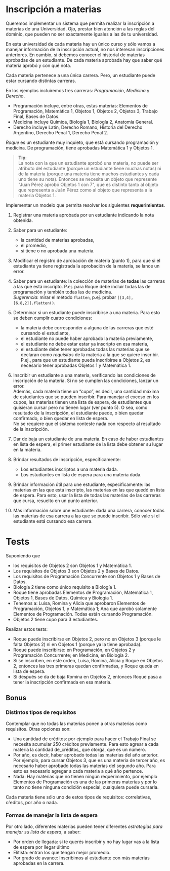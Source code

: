 # Inscripción a materias

Queremos implementar un sistema que permita realizar la inscripción a materias de una Universidad. Ojo, prestar bien atención a las reglas del dominio, que pueden no ser exactamente iguales a las de tu universidad.

En esta universidad de cada materia hay un único curso y sólo vamos a manejar información de la inscripción actual, no nos interesan inscripciones anteriores. 
En cambio, sí debemos conocer el historial de materias aprobadas de un estudiante. 
De cada materia aprobada hay que saber qué materia aprobó y con qué nota.

Cada materia pertenece a una única carrera. Pero, un estudiante puede estar cursando distintas carreras. 

En los ejemplos incluiremos tres carreras: _Programación_, _Medicina_ y _Derecho_.
- Programación incluye, entre otras, estas materias: Elementos de Programación, Matemática 1, Objetos 1, Objetos 2, Objetos 3, Trabajo Final, Bases de Datos. 
- Medicina incluye Química, Biología 1, Biología 2, Anatomía General.
- Derecho incluye Latín, Derecho Romano, Historia del Derecho Argentino, Derecho Penal 1, Derecho Penal 2.

_Roque_ es un estudiante muy inquieto, que está cursando programación y medicina. De programación, tiene aprobadas Matemática 1 y Objetos 1. 

> **Tip**:   
La nota con la que un estudiante aprobó una materia, no puede ser atributo del estudiante (porque un estudiante tiene muchas notas) ni de la materia (porque una materia tiene muchos estudiantes y cada uno tiene su nota). Entonces se necesita un objeto que represente "Juan Pérez aprobó Objetos 1 con 7", que es distinto tanto al objeto que representa a Juán Pérez como al objeto que representa a la materia Objetos 1.

Implementar un modelo que permita resolver los siguientes **requerimientos**. 

1. Registrar una materia aprobada por un estudiante indicando la nota obtenida. 

2. Saber para un estudiante: 
    - la cantidad de materias aprobadas,
    - el promedio, 
    - si tiene o no aprobada una materia.


3. Modificar el registro de aprobación de materia (punto 1), para que si el estudiante ya tiene registrada la aprobación de la materia, se lance un error. 

4. Saber para un estudiante: la colección de materias de **todas** las carreras a las que está inscripto. P.ej. para Roque debe incluir todas las de programación y también todas las de medicina.  
_Sugerencia_: mirar el método `flatten`, p.ej. probar `[[3,4],[6,8,2]].flatten()`. 


5. Determinar si un estudiante puede inscribirse a una materia. Para esto se deben cumplir cuatro condiciones: 
    - la materia debe corresponder a alguna de las carreras que esté cursando el estudiante, 
    - el estudiante no puede haber aprobado la materia previamente, 
    - el estudiante no debe estar estar ya inscripto en esa materia,
    - el estudiante debe tener aprobadas todas las materias que se declaran como _requisitos_ de la materia a la que se quiere inscribir.  
    P.ej., para que un estudiante pueda inscribirse a Objetos 2, es necesario tener aprobadas Objetos 1 y Matemática 1.

6. Inscribir un estudiante a una materia, verificando las condiciones de inscripción de la materia. Si no se cumplen las condiciones, lanzar un error.  
Además, cada materia tiene un “cupo”, es decir, una cantidad máxima de estudiantes que se pueden inscribir. Para manejar el exceso en los cupos, las materias tienen una lista de espera, de estudiantes que quisieran cursar pero no tienen lugar 
(ver punto 5).
O sea, como resultado de la inscripción, el estudiante puede, o bien quedar confirmado, o bien quedar en lista de espera.  
No se requiere que el sistema conteste nada con respecto al resultado de la inscripción. 

7. Dar de baja un estudiante de una materia. En caso de haber estudiantes en lista de espera, el primer estudiante de la lista debe obtener su lugar en la materia.

8. Brindar resultados de inscripción, específicamente:
    * Los estudiantes inscriptos a una materia dada.
    * Los estudiantes en lista de espera para una materia dada.

9. Brindar información útil para une estudiante, específicamente: las materias en las que está inscripto, las materias en las que quedó en lista de espera. Para esto, usar la lista de todas las materias de las carreras que cursa, resuelto en un punto anterior.

10. Más información sobre une estudiante: dada una carrera, conocer todas las materias de esa carrera a las que se puede inscribir. Sólo vale si el estudiante está cursando esa carrera.  

# Tests 
Suponiendo que
* los requisitos de Objetos 2 son Objetos 1 y Matemática 1.
* Los requisitos de Objetos 3 son Objetos 2 y Bases de Datos.
* Los requisitos de Programación Concurrente son Objetos 1 y Bases de Datos.
* Biología 2 tiene como único requisito a Biología 1.
* Roque tiene aprobadas Elementos de Programación, Matemática 1, Objetos 1, Bases de Datos, Química y Biología 1.
* Tenemos a: Luisa, Romina y Alicia que aprobaron Elementos de Programación, Objetos 1, y Matemática 1; Ana que aprobó solamente Elementos de Programación. Todas están cursando Programación.
* Objetos 2 tiene cupo para 3 estudiantes.

Realizar estos tests:
* Roque puede inscribirse en Objetos 2, pero no en Objetos 3 (porque le falta Objetos 2) ni en Objetos 1 (porque ya la tiene aprobada).
* Roque puede inscribirse: en Programación, en Objetos 2 y Programación Concurrente; en Medicina, en Biología 2.
* Si se inscriben, en este orden, Luisa, Romina, Alicia y Roque en Objetos 2, entonces las tres primeras quedan confirmadas, y Roque queda en lista de espera.
* Si después se da de baja Romina en Objetos 2, entonces Roque pasa a tener la inscripción confirmada en esa materia.


## Bonus
### Distintos tipos de requisitos
Contemplar que no todas las materias ponen a otras materias como requisitos. Otras opciones son:
   * Una cantidad de créditos: por ejemplo para hacer el Trabajo Final se necesita acumular 250 créditos previamente. Para esto agrear a cada materia la cantidad de_créditos_ que otorga, que es un número. 
   * Por año, es decir, haber aprobado todas las materias del año anterior. Por ejemplo, para cursar Objetos 3, que es una materia de tercer año, es necesario haber aprobado todas las materias del segundo año. Para esto es necesario agregar a cada materia a qué año pertence.
   * Nada: Hay materias que no tienen ningún requerimiento, por ejemplo Elementos de Programación es una de las primeras materias y por lo tanto no tiene ninguna condición especial, cualquiera puede cursarla.

Cada materia tiene sólo uno de estos tipos de requisitos: correlativas, cŕeditos, por año o nada. 

### Formas de manejar la lista de espera
Por otro lado, diferentes materias pueden tener diferentes _estrategias para manejar su lista de espera_, a saber:
- Por orden de llegada: si te querés inscribir y no hay lugar vas a la lista de espera por llegar último
- Elitista: entran los que tengan mejor promedio.
- Por grado de avance: Inscribimos al estudiante con más materias aprobadas en la carrera.
